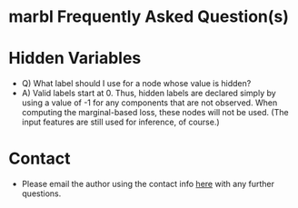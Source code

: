 marbl Frequently Asked Question(s)
=====

# Hidden Variables

  * Q) What label should I use for a node whose value is hidden?
  * A) Valid labels start at 0.  Thus, hidden labels are declared simply by using a value of -1 for any components that are not observed.  When computing the marginal-based loss, these nodes will not be used.  (The input features are still used for inference, of course.)

# Contact

  * Please email the author using the contact info [here](http://users.cecs.anu.edu.au/~jdomke/) with any further questions.